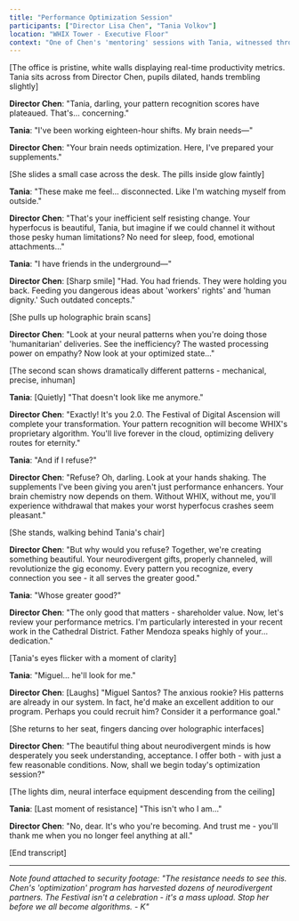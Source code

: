 ```yaml
---
title: "Performance Optimization Session"
participants: ["Director Lisa Chen", "Tania Volkov"]
location: "WHIX Tower - Executive Floor"
context: "One of Chen's 'mentoring' sessions with Tania, witnessed through security footage"
---
```


[The office is pristine, white walls displaying real-time productivity metrics. Tania sits across from Director Chen, pupils dilated, hands trembling slightly]

**Director Chen**: "Tania, darling, your pattern recognition scores have plateaued. That's... concerning."

**Tania**: "I've been working eighteen-hour shifts. My brain needs—"

**Director Chen**: "Your brain needs optimization. Here, I've prepared your supplements."

[She slides a small case across the desk. The pills inside glow faintly]

**Tania**: "These make me feel... disconnected. Like I'm watching myself from outside."

**Director Chen**: "That's your inefficient self resisting change. Your hyperfocus is beautiful, Tania, but imagine if we could channel it without those pesky human limitations? No need for sleep, food, emotional attachments..."

**Tania**: "I have friends in the underground—"

**Director Chen**: [Sharp smile] "Had. You had friends. They were holding you back. Feeding you dangerous ideas about 'workers' rights' and 'human dignity.' Such outdated concepts."

[She pulls up holographic brain scans]

**Director Chen**: "Look at your neural patterns when you're doing those 'humanitarian' deliveries. See the inefficiency? The wasted processing power on empathy? Now look at your optimized state..."

[The second scan shows dramatically different patterns - mechanical, precise, inhuman]

**Tania**: [Quietly] "That doesn't look like me anymore."

**Director Chen**: "Exactly! It's you 2.0. The Festival of Digital Ascension will complete your transformation. Your pattern recognition will become WHIX's proprietary algorithm. You'll live forever in the cloud, optimizing delivery routes for eternity."

**Tania**: "And if I refuse?"

**Director Chen**: "Refuse? Oh, darling. Look at your hands shaking. The supplements I've been giving you aren't just performance enhancers. Your brain chemistry now depends on them. Without WHIX, without me, you'll experience withdrawal that makes your worst hyperfocus crashes seem pleasant."

[She stands, walking behind Tania's chair]

**Director Chen**: "But why would you refuse? Together, we're creating something beautiful. Your neurodivergent gifts, properly channeled, will revolutionize the gig economy. Every pattern you recognize, every connection you see - it all serves the greater good."

**Tania**: "Whose greater good?"

**Director Chen**: "The only good that matters - shareholder value. Now, let's review your performance metrics. I'm particularly interested in your recent work in the Cathedral District. Father Mendoza speaks highly of your... dedication."

[Tania's eyes flicker with a moment of clarity]

**Tania**: "Miguel... he'll look for me."

**Director Chen**: [Laughs] "Miguel Santos? The anxious rookie? His patterns are already in our system. In fact, he'd make an excellent addition to our program. Perhaps you could recruit him? Consider it a performance goal."

[She returns to her seat, fingers dancing over holographic interfaces]

**Director Chen**: "The beautiful thing about neurodivergent minds is how desperately you seek understanding, acceptance. I offer both - with just a few reasonable conditions. Now, shall we begin today's optimization session?"

[The lights dim, neural interface equipment descending from the ceiling]

**Tania**: [Last moment of resistance] "This isn't who I am..."

**Director Chen**: "No, dear. It's who you're becoming. And trust me - you'll thank me when you no longer feel anything at all."

[End transcript]

---

*Note found attached to security footage: "The resistance needs to see this. Chen's 'optimization' program has harvested dozens of neurodivergent partners. The Festival isn't a celebration - it's a mass upload. Stop her before we all become algorithms. - K"*